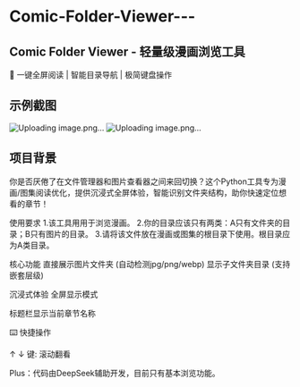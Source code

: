# Comic-Folder-Viewer---

## Comic Folder Viewer - 轻量级漫画浏览工具
🚀 一键全屏阅读 | 智能目录导航 | 极简键盘操作

## 示例截图 
![Uploading image.png…]()
![Uploading image.png…]()


## 项目背景
你是否厌倦了在文件管理器和图片查看器之间来回切换？这个Python工具专为漫画/图集阅读优化，提供沉浸式全屏体验，智能识别文件夹结构，助你快速定位想看的章节！

使用要求
1.该工具用用于浏览漫画。
2.你的目录应该只有两类：A只有文件夹的目录；B只有图片的目录。
3.请将该文件放在漫画或图集的根目录下使用。根目录应为A类目录。

核心功能
直接展示图片文件夹 (自动检测jpg/png/webp)
显示子文件夹目录 (支持嵌套层级)

沉浸式体验
全屏显示模式

标题栏显示当前章节名称

⌨️ 快捷操作

↑ ↓ 键: 滚动翻看

Plus：代码由DeepSeek辅助开发，目前只有基本浏览功能。
